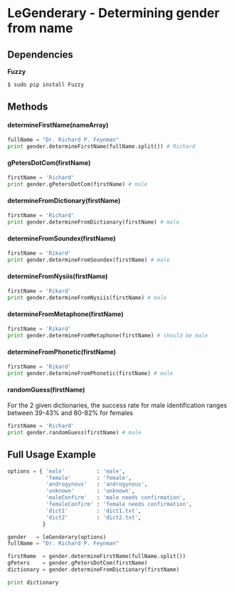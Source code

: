 # LeGenderary - Determining gender from name

## Dependencies

**Fuzzy**

```sh
$ sudo pip install Fuzzy
```

## Methods

#### determineFirstName(nameArray)

```python
fullName = "Dr. Richard P. Feynman"
print gender.determineFirstName(fullName.split()) # Richard
```

#### gPetersDotCom(firstName)

```python
firstName = 'Richard'
print gender.gPetersDotCom(firstName) # male
```

#### determineFromDictionary(firstName)

```python
firstName = 'Richard'
print gender.determineFromDictionary(firstName) # male
```

#### determineFromSoundex(firstName)

```python
firstName = 'Rikard'
print gender.determineFromSoundex(firstName) # male
```

#### determineFromNysiis(firstName)

```python
firstName = 'Rikard'
print gender.determineFromNysiis(firstName) # male
```

#### determineFromMetaphone(firstName)

```python
firstName = 'Rikard'
print gender.determineFromMetaphone(firstName) # should be male
```

#### determineFromPhonetic(firstName)

```python
firstName = 'Rikard'
print gender.determineFromPhonetic(firstName) # male
```

#### randomGuess(firstName)

For the 2 given dictionaries, the success rate for male identification ranges between 39-43% and 80-82% for females

```python
firstName = 'Richard'
print gender.randomGuess(firstName) # male
```


## Full Usage Example

```python
options = { 'male'          : 'male',
            'female'        : 'female',
            'androgynous'   : 'androgynous',
            'unknown'       : 'unknown',
            'maleConfirm'   : 'male needs confirmation',
            'femaleConfirm' : 'female needs confirmation',
            'dict1'         : 'dict1.txt',
            'dict2'         : 'dict2.txt',
           }

gender   = leGenderary(options)
fullName = "Dr. Richard P. Feynman"

firstName  = gender.determineFirstName(fullName.split())
gPeters    = gender.gPetersDotCom(firstName)
dictionary = gender.determineFromDictionary(firstName)

print dictionary
```
